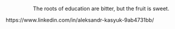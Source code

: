 <p style="text-align: center;">The roots of education are bitter, but the fruit is sweet.</p>
https://www.linkedin.com/in/aleksandr-kasyuk-9ab4731bb/
